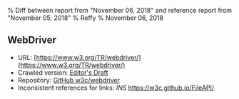 % Diff between report from "November 06, 2018" and reference report from "November 05, 2018"
% Reffy
% November 06, 2018

## WebDriver

- URL: [https://www.w3.org/TR/webdriver/](https://www.w3.org/TR/webdriver/)
- Crawled version: [Editor's Draft](https://w3c.github.io/webdriver/)
- Repository: [GitHub w3c/webdriver](https://github.com/w3c/webdriver)
- Inconsistent references for links: *INS* https://w3c.github.io/FileAPI/


